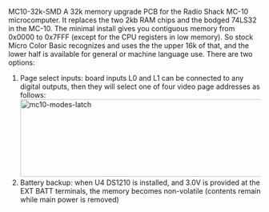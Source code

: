 MC10-32k-SMD
A 32k memory upgrade PCB for the Radio Shack MC-10 microcomputer. It replaces the two 2kb RAM chips and the bodged 74LS32 in the MC-10. The minimal install gives you contiguous memory from 0x0000 to 0x7FFF (except for the CPU registers in low memory). So stock Micro Color Basic recognizes and uses the the upper 16k of that, and the lower half is available for general or machine language use. There are two options:
1. Page select inputs: board inputs L0 and L1 can be connected to any digital outputs, then they will select one of four video page addresses as follows:
   <img width="551" height="155" alt="mc10-modes-latch" src="https://github.com/user-attachments/assets/d582ab57-7651-4385-8e22-c5a0297ea55a" />
2. Battery backup: when U4 DS1210 is installed, and 3.0V is provided at the EXT BATT terminals, the memory becomes non-volatile (contents remain while main power is removed)
